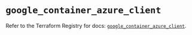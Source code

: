# `google_container_azure_client`

Refer to the Terraform Registry for docs: [`google_container_azure_client`](https://registry.terraform.io/providers/hashicorp/google/6.2.0/docs/resources/container_azure_client).
